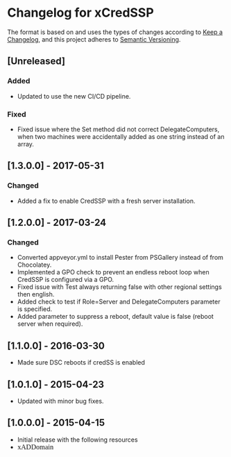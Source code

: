 # Changelog for xCredSSP

The format is based on and uses the types of changes according to [Keep a Changelog](https://keepachangelog.com/en/1.0.0/),
and this project adheres to [Semantic Versioning](https://semver.org/spec/v2.0.0.html).

## [Unreleased]

### Added

- Updated to use the new CI/CD pipeline.

### Fixed

- Fixed issue where the Set method did not correct DelegateComputers, when
  two machines were accidentally added as one string instead of an array.

## [1.3.0.0] - 2017-05-31

### Changed

- Added a fix to enable CredSSP with a fresh server installation.

## [1.2.0.0] - 2017-03-24

### Changed

- Converted appveyor.yml to install Pester from PSGallery instead of from
  Chocolatey.
- Implemented a GPO check to prevent an endless reboot loop when CredSSP is
  configured via a GPO.
- Fixed issue with Test always returning false with other regional settings
  then english.
- Added check to test if Role=Server and DelegateComputers parameter is
  specified.
- Added parameter to suppress a reboot, default value is false (reboot
  server when required).

## [1.1.0.0] - 2016-03-30

- Made sure DSC reboots if credSS is enabled

## [1.0.1.0] - 2015-04-23

- Updated with minor bug fixes.

## [1.0.0.0] - 2015-04-15

- Initial release with the following resources
 - <span style="font-family:Calibri; font-size:medium">xADDomain</span>
